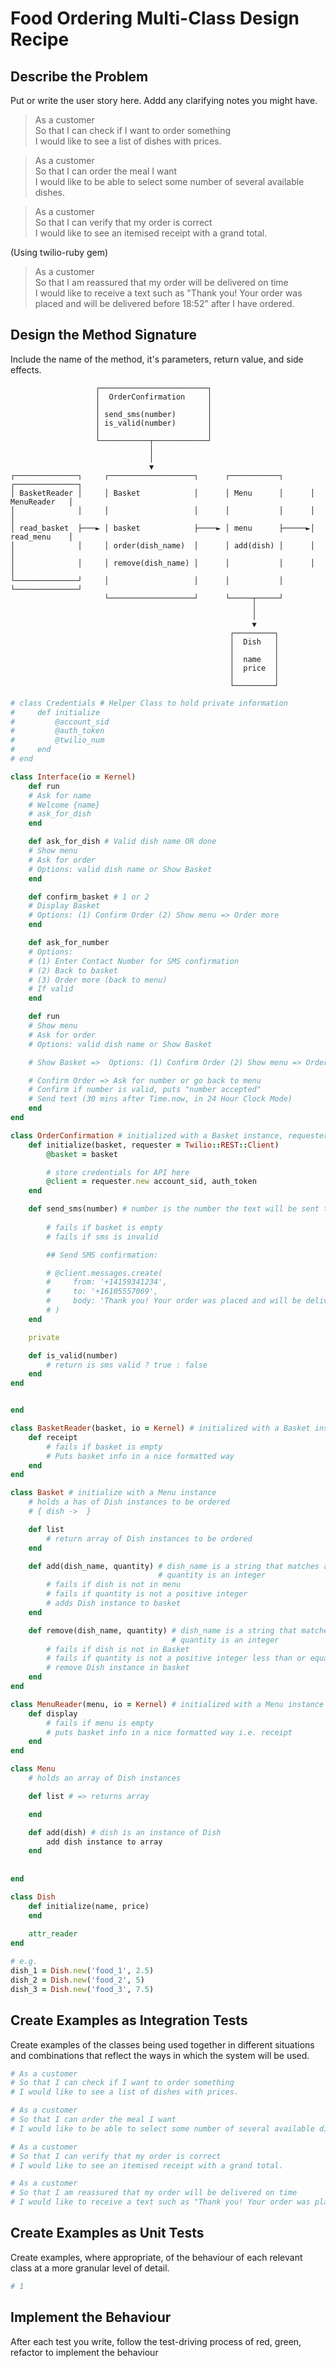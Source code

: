 # Food Ordering Multi-Class Design Recipe

## Describe the Problem

Put or write the user story here. Addd any clarifying notes you might have.

> As a customer <br>
> So that I can check if I want to order something <br>
> I would like to see a list of dishes with prices.

> As a customer <br>
> So that I can order the meal I want <br>
> I would like to be able to select some number of several available dishes.

> As a customer <br>
> So that I can verify that my order is correct <br>
> I would like to see an itemised receipt with a grand total.

(Using twilio-ruby gem)

> As a customer <br>
> So that I am reassured that my order will be delivered on time <br>
> I would like to receive a text such as "Thank you! Your order was placed and will be delivered before 18:52" after I have ordered.

## Design the Method Signature

Include the name of the method, it's parameters, return value, and side effects.

```
                   ┌────────────────────────┐
                   │  OrderConfirmation     │
                   │                        │
                   │ send_sms(number)       │
                   │ is_valid(number)       │
                   │                        │
                   └───────────┬────────────┘
                               │
                               │
                               ▼
┌──────────────┐     ┌───────────────────┐      ┌───────────┐      ┌──────────────┐
│ BasketReader │     │ Basket            │      │ Menu      │      │ MenuReader   │
│              │     │                   │      │           │      │              │
│ read_basket  ├───► │ basket            ├────► │ menu      ├─────►│ read_menu    │
│              │     │ order(dish_name)  │      │ add(dish) │      │              │
│              │     │ remove(dish_name) │      │           │      │              │
└──────────────┘     │                   │      │           │      └──────────────┘
                     └───────────────────┘      └─────┬─────┘
                                                      │
                                                      │
                                                      ▼
                                                 ┌─────────┐
                                                 │  Dish   │
                                                 │         │
                                                 │  name   │
                                                 │  price  │
                                                 │         │
                                                 └─────────┘
```

```ruby
# class Credentials # Helper Class to hold private information
#     def initialize
#         @account_sid
#         @auth_token
#         @twilio_num
#     end
# end

class Interface(io = Kernel)
    def run
    # Ask for name
    # Welcome {name}
    # ask_for_dish
    end

    def ask_for_dish # Valid dish name OR done
    # Show menu
    # Ask for order
    # Options: valid dish name or Show Basket
    end

    def confirm_basket # 1 or 2
    # Display Basket
    # Options: (1) Confirm Order (2) Show menu => Order more
    end

    def ask_for_number
    # Options:
    # (1) Enter Contact Number for SMS confirmation
    # (2) Back to basket
    # (3) Order more (back to menu)
    # If valid
    end

    def run
    # Show menu
    # Ask for order
    # Options: valid dish name or Show Basket

    # Show Basket =>  Options: (1) Confirm Order (2) Show menu => Order more

    # Confirm Order => Ask for number or go back to menu
    # Confirm if number is valid, puts "number accepted"
    # Send text (30 mins after Time.now, in 24 Hour Clock Mode)
    end
end

class OrderConfirmation # initialized with a Basket instance, requester, and contact number
    def initialize(basket, requester = Twilio::REST::Client)
        @basket = basket

        # store credentials for API here
        @client = requester.new account_sid, auth_token
    end

    def send_sms(number) # number is the number the text will be sent to
    
        # fails if basket is empty
        # fails if sms is invalid

        ## Send SMS confirmation:

        # @client.messages.create(
        #     from: '+14159341234',
        #     to: '+16105557069',
        #     body: 'Thank you! Your order was placed and will be delivered before 18:52'
        # )
    end

    private

    def is_valid(number)
        # return is sms valid ? true : false
    end
end


end

class BasketReader(basket, io = Kernel) # initialized with a Basket instance
    def receipt
        # fails if basket is empty
        # Puts basket info in a nice formatted way
    end
end

class Basket # initialize with a Menu instance
    # holds a has of Dish instances to be ordered
    # { dish ->  }

    def list
        # return array of Dish instances to be ordered
    end

    def add(dish_name, quantity) # dish_name is a string that matches a dish name in the menu exactly
                                 # quantity is an integer
        # fails if dish is not in menu
        # fails if quantity is not a positive integer
        # adds Dish instance to basket
    end

    def remove(dish_name, quantity) # dish_name is a string that matches a dish name in the menu exactly
                                    # quantity is an integer
        # fails if dish is not in Basket
        # fails if quantity is not a positive integer less than or equal to the amount of dishes stored
        # remove Dish instance in basket
    end
end

class MenuReader(menu, io = Kernel) # initialized with a Menu instance
    def display
        # fails if menu is empty
        # puts basket info in a nice formatted way i.e. receipt
    end
end

class Menu
    # holds an array of Dish instances

    def list # => returns array

    end

    def add(dish) # dish is an instance of Dish
        add dish instance to array
    end
    
 
end

class Dish
    def initialize(name, price)
    end
    
    attr_reader
end

# e.g.
dish_1 = Dish.new('food_1', 2.5)
dish_2 = Dish.new('food_2', 5)
dish_3 = Dish.new('food_3', 7.5)

```

## Create Examples as Integration Tests

Create examples of the classes being used together in different situations and combinations that reflect the ways in which the system will be used.


```ruby
# As a customer
# So that I can check if I want to order something
# I would like to see a list of dishes with prices.

# As a customer
# So that I can order the meal I want
# I would like to be able to select some number of several available dishes.

# As a customer
# So that I can verify that my order is correct
# I would like to see an itemised receipt with a grand total.

# As a customer
# So that I am reassured that my order will be delivered on time
# I would like to receive a text such as "Thank you! Your order was placed and will be delivered before 18:52" after I have ordered.

```

## Create Examples as Unit Tests

Create examples, where appropriate, of the behaviour of each relevant class at a more granular level of detail.

```ruby
# 1

```

## Implement the Behaviour

After each test you write, follow the test-driving process of red, green, refactor to implement the behaviour